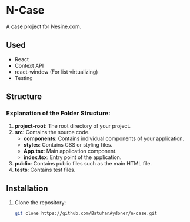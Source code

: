 # N-Case

A case project for Nesine.com.

## Used

- React
- Context API
- react-window (For list virtualizing)
- Testing

## Structure

### Explanation of the Folder Structure:

1. **project-root**: The root directory of your project.
2. **src**: Contains the source code.
   - **components**: Contains individual components of your application.
   - **styles**: Contains CSS or styling files.
   - **App.tsx**: Main application component.
   - **index.tsx**: Entry point of the application.
3. **public**: Contains public files such as the main HTML file.
4. **tests**: Contains test files.

## Installation

1. Clone the repository:
   ```bash
   git clone https://github.com/BatuhanAydoner/n-case.git
